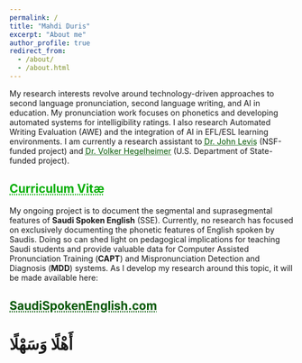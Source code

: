 ```yaml
---
permalink: /
title: "Mahdi Duris"
excerpt: "About me"
author_profile: true
redirect_from: 
  - /about/
  - /about.html
---
```


My research interests revolve around technology-driven approaches to second language pronunciation, second language writing, and AI in education. My pronunciation work focuses on phonetics and developing automated systems for intelligibility ratings. I also research Automated Writing Evaluation (AWE) and the integration of AI in EFL/ESL learning environments.  I am currently a research assistant to <a href="https://scholar.google.com/citations?user=Z9d6h_YAAAAJ" target="_blank" style="text-align: center; color: #005700; text-decoration: underline;text-decoration-style: dotted;">Dr. John Levis</a> (NSF-funded project) and <a href="https://scholar.google.com/citations?user=uu4KGj8AAAAJ" target="_blank" style="text-align: center; color: #005700; text-decoration: underline;text-decoration-style: dotted;">Dr. Volker Hegelheimer</a> (U.S. Department of State-funded project).<br/>
## <a href="https://mahdiduris.com/files/2MDuris_11_10_24 CV.pdf" target="_blank" style="text-align: center; color: #00ad00; text-decoration: underline;text-decoration-style: dotted;">Curriculum Vitæ</a><br/>

My ongoing project is to document the segmental and suprasegmental features of **<nobr>Saudi Spoken English</nobr>** (SSE). Currently, no research has focused on exclusively documenting the phonetic features of English spoken by Saudis. Doing so can shed light on pedagogical implications for teaching Saudi students and provide valuable data for Computer Assisted Pronunciation Training (**CAPT**) and Mispronunciation Detection and Diagnosis (**MDD**) systems. As I develop my research around this topic, it will be made available here:<br/>
## <a href="https://saudispokenenglish.com" target="_blank" style="text-align: center; color: #005700; text-decoration: underline;text-decoration-style: dotted;">SaudiSpokenEnglish.com</a>

# أَهْلًا وَسَهْلًا
